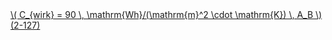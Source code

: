 <a href="/eco2_guide_center/1.%20ECO2%20Logic%20Guide/Hee1_Equation_List.html" class="equation-link" target="_blank" rel="noopener noreferrer">
  \( C_{wirk} = 90 \, \mathrm{Wh}/(\mathrm{m}^2 \cdot \mathrm{K}) \, A_B \) <span class="eq-number">(2-127)</span>
</a>
